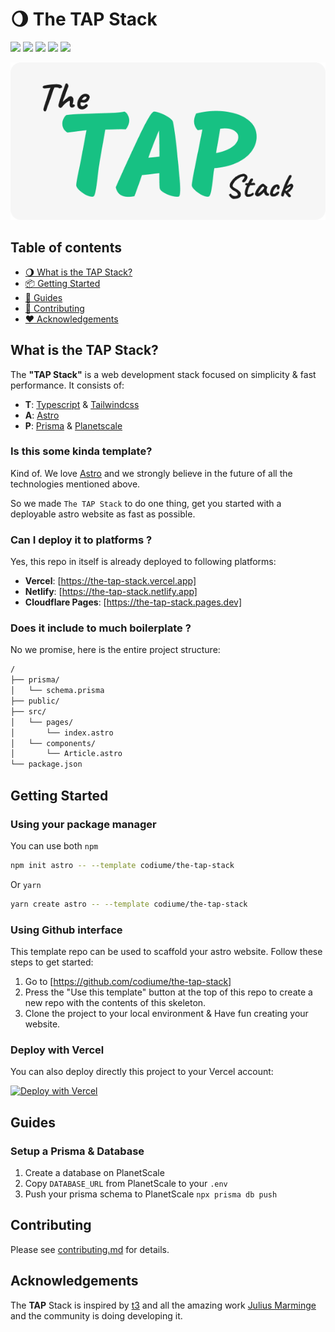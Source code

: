 # 🌖 The TAP Stack

![](https://img.shields.io/badge/Code-Typescript-informational?style=for-the-badge&logo=typescript&logoColor=white)
![](https://img.shields.io/badge/Code-Tailwind-informational?style=for-the-badge&logo=tailwindcss&logoColor=white)
![](https://img.shields.io/badge/Code-Astro-informational?style=for-the-badge&logo=astro&logoColor=white)
![](https://img.shields.io/badge/Tools-Prisma-informational?style=for-the-badge&logo=prisma&logoColor=white)
![](https://img.shields.io/badge/Tools-planetscale-informational?style=for-the-badge&logo=planetscale&logoColor=white)

<p align="center"><img src="/public/cover.png" width="600"></p>

## Table of contents

- [🌖 What is the TAP Stack?](#what-is-the-tap-stack)
- [📦 Getting Started](#getting-started)
- [📖 Guides](#guides)
- [📝 Contributing](#contributing)
- [❤️ Acknowledgements](#acknowledgements)

## What is the TAP Stack?

The **"TAP Stack"** is a web development stack focused on simplicity & fast performance. It consists of:

- **T**: [Typescript][typescript] & [Tailwindcss][tailwindcss]
- **A**: [Astro][astro]
- **P**: [Prisma][prisma] & [Planetscale][planetscale]

### Is this some kinda template?

Kind of. We love [Astro][astro] and we strongly believe in the future of all the technologies mentioned above.

So we made `The TAP Stack` to do one thing, get you started with a deployable astro website as fast as possible.

### Can I deploy it to platforms ?

Yes, this repo in itself is already deployed to following platforms:

- **Vercel**: [https://the-tap-stack.vercel.app]
- **Netlify**: [https://the-tap-stack.netlify.app]
- **Cloudflare Pages**: [https://the-tap-stack.pages.dev]

### Does it include to much boilerplate ?

No we promise, here is the entire project structure:

```txt
/
├── prisma/
│   └── schema.prisma
├── public/
├── src/
│   └── pages/
│       └── index.astro
│   └── components/
│       └── Article.astro
└── package.json
```

## Getting Started

### Using your package manager

You can use both `npm`

```bash
npm init astro -- --template codiume/the-tap-stack
```

Or `yarn`

```bash
yarn create astro -- --template codiume/the-tap-stack
```

### Using Github interface

This template repo can be used to scaffold your astro website. Follow these steps to get started:

1. Go to [https://github.com/codiume/the-tap-stack]
2. Press the "Use this template" button at the top of this repo to create a new repo with the contents of this skeleton.
3. Clone the project to your local environment & Have fun creating your website.

### Deploy with Vercel

You can also deploy directly this project to your Vercel account:

[![Deploy with Vercel](https://vercel.com/button)](https://vercel.com/new/clone?repository-url=https%3A%2F%2Fgithub.com%2Fcodiume%2Fthe-tap-stack&env=DATABASE_URL)

## Guides

### Setup a Prisma & Database

1. Create a database on PlanetScale
2. Copy `DATABASE_URL` from PlanetScale to your `.env`
3. Push your prisma schema to PlanetScale `npx prisma db push`

## Contributing

Please see [contributing.md](CONTRIBUTING.md) for details.

## Acknowledgements

The **TAP** Stack is inspired by [t3][t3] and all the amazing work [Julius Marminge][juliusmarminge] and the community is doing developing it.

[astro]: https://astro.build
[planetscale]: https://planetscale.com
[prisma]: https://www.prisma.io
[tailwindcss]: https://tailwindcss.com
[typescript]: https://www.typescriptlang.org
[t3]: https://github.com/t3-oss/create-t3-app
[juliusmarminge]: https://github.com/juliusmarminge
